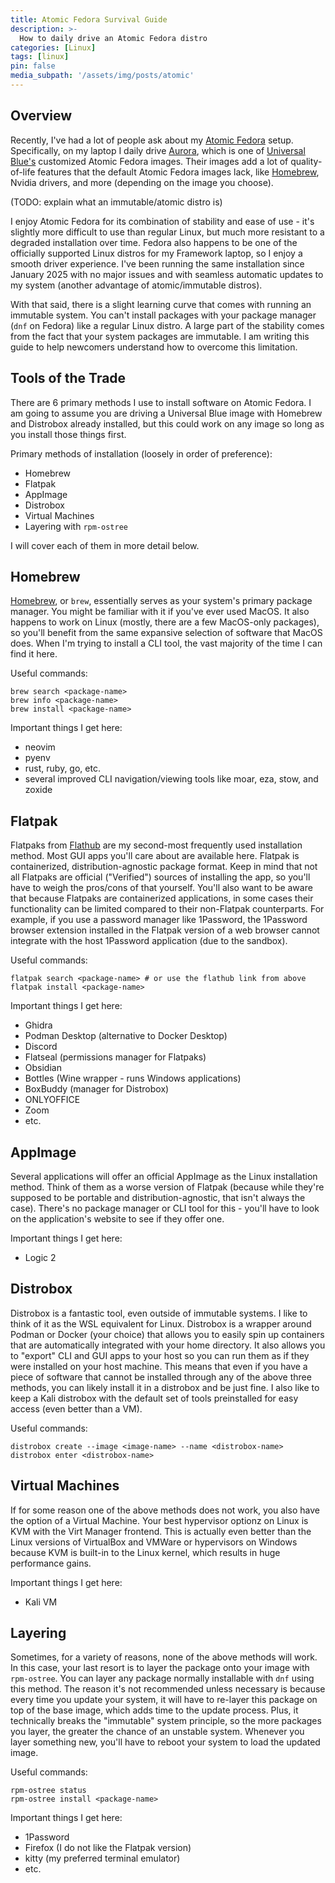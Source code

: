 ```yaml
---
title: Atomic Fedora Survival Guide
description: >-
  How to daily drive an Atomic Fedora distro
categories: [Linux]
tags: [linux]
pin: false
media_subpath: '/assets/img/posts/atomic'
---
```


## Overview
Recently, I've had a lot of people ask about my [Atomic Fedora](https://fedoraproject.org/atomic-desktops/) setup. Specifically, on my laptop I daily drive [Aurora](https://getaurora.dev/en), which is one of [Universal Blue's](https://universal-blue.org/) customized Atomic Fedora images. Their images add a lot of quality-of-life features that the default Atomic Fedora images lack, like [Homebrew](https://brew.sh/), Nvidia drivers, and more (depending on the image you choose). 

(TODO: explain what an immutable/atomic distro is)

I enjoy Atomic Fedora for its combination of stability and ease of use - it's slightly more difficult to use than regular Linux, but much more resistant to a degraded installation over time. Fedora also happens to be one of the officially supported Linux distros for my Framework laptop, so I enjoy a smooth driver experience. I've been running the same installation since January 2025 with no major issues and with seamless automatic updates to my system (another advantage of atomic/immutable distros).

With that said, there is a slight learning curve that comes with running an immutable system. You can't install packages with your package manager (`dnf` on Fedora) like a regular Linux distro. A large part of the stability comes from the fact that your system packages are immutable. I am writing this guide to help newcomers understand how to overcome this limitation.

## Tools of the Trade
There are 6 primary methods I use to install software on Atomic Fedora. I am going to assume you are driving a Universal Blue image with Homebrew and Distrobox already installed, but this could work on any image so long as you install those things first.

Primary methods of installation (loosely in order of preference):
- Homebrew
- Flatpak
- AppImage
- Distrobox
- Virtual Machines
- Layering with `rpm-ostree`

I will cover each of them in more detail below.

## Homebrew
[Homebrew](https://brew.sh/), or `brew`, essentially serves as your system's primary package manager. You might be familiar with it if you've ever used MacOS. It also happens to work on Linux (mostly, there are a few MacOS-only packages), so you'll benefit from the same expansive selection of software that MacOS does. When I'm trying to install a CLI tool, the vast majority of the time I can find it here.

Useful commands:
```shell
brew search <package-name>
brew info <package-name>
brew install <package-name>
```

Important things I get here:
- neovim
- pyenv
- rust, ruby, go, etc.
- several improved CLI navigation/viewing tools like moar, eza, stow, and zoxide

## Flatpak
Flatpaks from [Flathub](https://flathub.org/) are my second-most frequently used installation method. Most GUI apps you'll care about are available here. Flatpak is containerized, distribution-agnostic package format. Keep in mind that not all Flatpaks are official ("Verified") sources of installing the app, so you'll have to weigh the pros/cons of that yourself. You'll also want to be aware that because Flatpaks are containerized applications, in some cases their functionality can be limited compared to their non-Flatpak counterparts. For example, if you use a password manager like 1Password, the 1Password browser extension installed in the Flatpak version of a web browser cannot integrate with the host 1Password application (due to the sandbox).

Useful commands:
```shell
flatpak search <package-name> # or use the flathub link from above
flatpak install <package-name>
```

Important things I get here:
- Ghidra
- Podman Desktop (alternative to Docker Desktop)
- Discord
- Flatseal (permissions manager for Flatpaks)
- Obsidian
- Bottles (Wine wrapper - runs Windows applications)
- BoxBuddy (manager for Distrobox)
- ONLYOFFICE
- Zoom
- etc.

## AppImage
Several applications will offer an official AppImage as the Linux installation method. Think of them as a worse version of Flatpak (because while they're supposed to be portable and distribution-agnostic, that isn't always the case). There's no package manager or CLI tool for this - you'll have to look on the application's website to see if they offer one.

Important things I get here:
- Logic 2

## Distrobox
Distrobox is a fantastic tool, even outside of immutable systems. I like to think of it as the WSL equivalent for Linux. Distrobox is a wrapper around Podman or Docker (your choice) that allows you to easily spin up containers that are automatically integrated with your home directory. It also allows you to "export" CLI and GUI apps to your host so you can run them as if they were installed on your host machine. This means that even if you have a piece of software that cannot be installed through any of the above three methods, you can likely install it in a distrobox and be just fine. I also like to keep a Kali distrobox with the default set of tools preinstalled for easy access (even better than a VM).

Useful commands:
```shell
distrobox create --image <image-name> --name <distrobox-name>
distrobox enter <distrobox-name>
```

## Virtual Machines
If for some reason one of the above methods does not work, you also have the option of a Virtual Machine. Your best hypervisor optionz on Linux is KVM with the Virt Manager frontend. This is actually even better than the Linux versions of VirtualBox and VMWare or hypervisors on Windows because KVM is built-in to the Linux kernel, which results in huge performance gains.

Important things I get here:
- Kali VM

## Layering
Sometimes, for a variety of reasons, none of the above methods will work. In this case, your last resort is to layer the package onto your image with `rpm-ostree`. You can layer any package normally installable with `dnf` using this method. The reason it's not recommended unless necessary is because every time you update your system, it will have to re-layer this package on top of the base image, which adds time to the update process. Plus, it technically breaks the "immutable" system principle, so the more packages you layer, the greater the chance of an unstable system. Whenever you layer something new, you'll have to reboot your system to load the updated image.

Useful commands:
```shell
rpm-ostree status
rpm-ostree install <package-name>
```

Important things I get here:
- 1Password
- Firefox (I do not like the Flatpak version)
- kitty (my preferred terminal emulator)
- etc.